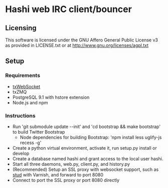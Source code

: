 # Hashi web IRC client/bouncer

## Licensing

This software is licensed under the GNU Affero General Public License v3 as provided in LICENSE.txt or at http://www.gnu.org/licenses/agpl.txt


## Setup

### Requirements

  * [txWebSocket](https://github.com/wulczer/txWebSocket)
  * txZMQ
  * PostgreSQL 9.1 with hstore extension
  * Node.js and npm

### Instructions

  * Run 'git submodule update --init' and 'cd bootstrap && make bootstrap' to build Twitter Bootstrap
    * Node dependencies for building Bootstrap: 'npm install less uglify-js recess -g'
  * Create a python virtual environment, activate it, run setup.py install or develop
  * Create a database named hashi and grant access to the local user hashi.
  * Start all three daemons, web.py, client.py, and history.py
  * (Recommended) Setup an SSL proxy with websocket support, such as [stud](https://github.com/bumptech/stud) with Varnish, and forward to port 8080
  * Connect to port the SSL proxy or port 8080 directly
